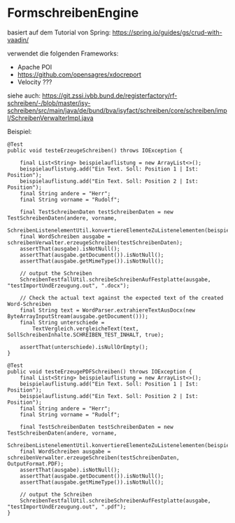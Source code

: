 # FormschreibenEngine

basiert auf dem Tutorial von Spring: https://spring.io/guides/gs/crud-with-vaadin/

verwendet die folgenden Frameworks:
- Apache POI
- https://github.com/opensagres/xdocreport
- Velocity ???

siehe auch:
https://git.zssi.ivbb.bund.de/registerfactory/rf-schreiben/-/blob/master/isy-schreiben/src/main/java/de/bund/bva/isyfact/schreiben/core/schreiben/impl/SchreibenVerwalterImpl.java


Beispiel:

    @Test
    public void testeErzeugeSchreiben() throws IOException {

        final List<String> beispielauflistung = new ArrayList<>();
        beispielauflistung.add("Ein Text. Soll: Position 1 | Ist: Position");
        beispielauflistung.add("Ein Text. Soll: Position 2 | Ist: Position");
        final String andere = "Herr";
        final String vorname = "Rudolf";

        final TestSchreibenDaten testSchreibenDaten = new TestSchreibenDaten(andere, vorname,
            SchreibenListenelementUtil.konvertiereElementeZuListenelementen(beispielauflistung));
        final WordSchreiben ausgabe = schreibenVerwalter.erzeugeSchreiben(testSchreibenDaten);
        assertThat(ausgabe).isNotNull();
        assertThat(ausgabe.getDocument()).isNotNull();
        assertThat(ausgabe.getMimeType()).isNotNull();

        // output the Schreiben
        SchreibenTestfallUtil.schreibeSchreibenAufFestplatte(ausgabe, "testImportUndErzeugung.out", ".docx");

        // Check the actual text against the expected text of the created Word-Schreiben
        final String text = WordParser.extrahiereTextAusDocx(new ByteArrayInputStream(ausgabe.getDocument()));
        final String unterschiede =
            TextVergleich.vergleicheText(text, SollSchreibenInhalte.SCHREIBEN_TEST_INHALT, true);

        assertThat(unterschiede).isNullOrEmpty();
    }

    @Test
    public void testeErzeugePDFSchreiben() throws IOException {
        final List<String> beispielauflistung = new ArrayList<>();
        beispielauflistung.add("Ein Text. Soll: Position 1 | Ist: Position");
        beispielauflistung.add("Ein Text. Soll: Position 2 | Ist: Position");
        final String andere = "Herr";
        final String vorname = "Rudolf";

        final TestSchreibenDaten testSchreibenDaten = new TestSchreibenDaten(andere, vorname,
            SchreibenListenelementUtil.konvertiereElementeZuListenelementen(beispielauflistung));
        final WordSchreiben ausgabe = schreibenVerwalter.erzeugeSchreiben(testSchreibenDaten, OutputFormat.PDF);
        assertThat(ausgabe).isNotNull();
        assertThat(ausgabe.getDocument()).isNotNull();
        assertThat(ausgabe.getMimeType()).isNotNull();

        // output the Schreiben
        SchreibenTestfallUtil.schreibeSchreibenAufFestplatte(ausgabe, "testImportUndErzeugung.out", ".pdf");
    }

